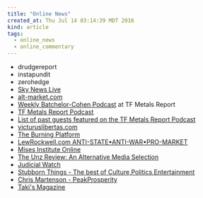 ```yaml
---
title: "Online News"
created_at: Thu Jul 14 03:14:39 MDT 2016
kind: article
tags:
  - online_news
  - online_commentary
---
```


<ul>
  <li>drudgereport</li>
  <li>instapundit</li>
  <li>zerohedge</li>
  <li><a href="https://www.youtube.com/watch?v=y60wDzZt8yg" target="_blank">Sky News Live</a></li>
  <li><a href="http://www.alt-market.com/" target="_blank">alt-market.com</a></li>
  <li>
    <a href="http://www.tfmetalsreport.com/blog/8102/your-weekly-batchelor-cohen-podcast" target="_blank">Weekly Batchelor-Cohen Podcast</a>
    at TF Metals Report
  </li>
  <li>
    <a href="http://www.tfmetalsreport.com/podcast" target="_blank">TF Metals Report Podcast</a>
  </li>
  <li>
    <a href="http://www.tfmetalsreport.com/featured" target="_blank">List of past guests featured on the TF Metals Report Podcast</a>
  </li>
  <li>
    <a href="http://victuruslibertas.com/" target="_blank">victuruslibertas.com</a>
  </li>
  <li>
    <a href="https://www.theburningplatform.com/" target="_blank">The Burning Platform</a>
  </li>
  <li>
    <a href="https://www.lewrockwell.com/" target="_blank">LewRockwell.com ANTI-STATE•ANTI-WAR•PRO-MARKET</a>
  </li>
  <li>
    <a href="https://mises.org/" target="_blank">Mises Institute Online</a>
  </li>
  <li>
    <a href="http://www.unz.com/" target="_blank">The Unz Review: An Alternative Media Selection</a>
  </li>
  <li>
    <a href="http://www.judicialwatch.org/" target="_blank">Judicial Watch</a>
  </li>
  <li>
    <a href="http://www.stubbornthings.org/" target="_blank">Stubborn Things - The best of Culture,Politics,Entertainment</a>
  </li>
  <li>
    <a href="https://www.peakprosperity.com/" target="_blank">Chris Martenson - PeakProsperity</a>
  </li>
  <li>
    <a href="http://takimag.com/#axzz4a5t1yymm" target="_blank">Taki's Magazine</a>
  </li>
</ul>

<!--
html boilerplate
<a href="" target="_blank"></a>
<a name=""></a>
<img src="" width="400px">
<ul>
  <li></li>
</ul>
<pre>
</pre>
<pre><code>
</code></pre>
-->
